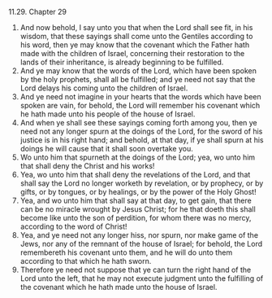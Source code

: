11.29. Chapter 29
1. And now behold, I say unto you that when the Lord shall see fit, in his wisdom, that these sayings shall come unto the Gentiles according to his word, then ye may know that the covenant which the Father hath made with the children of Israel, concerning their restoration to the lands of their inheritance, is already beginning to be fulfilled.
2. And ye may know that the words of the Lord, which have been spoken by the holy prophets, shall all be fulfilled; and ye need not say that the Lord delays his coming unto the children of Israel.
3. And ye need not imagine in your hearts that the words which have been spoken are vain, for behold, the Lord will remember his covenant which he hath made unto his people of the house of Israel.
4. And when ye shall see these sayings coming forth among you, then ye need not any longer spurn at the doings of the Lord, for the sword of his justice is in his right hand; and behold, at that day, if ye shall spurn at his doings he will cause that it shall soon overtake you.
5. Wo unto him that spurneth at the doings of the Lord; yea, wo unto him that shall deny the Christ and his works!
6. Yea, wo unto him that shall deny the revelations of the Lord, and that shall say the Lord no longer worketh by revelation, or by prophecy, or by gifts, or by tongues, or by healings, or by the power of the Holy Ghost!
7. Yea, and wo unto him that shall say at that day, to get gain, that there can be no miracle wrought by Jesus Christ; for he that doeth this shall become like unto the son of perdition, for whom there was no mercy, according to the word of Christ!
8. Yea, and ye need not any longer hiss, nor spurn, nor make game of the Jews, nor any of the remnant of the house of Israel; for behold, the Lord remembereth his covenant unto them, and he will do unto them according to that which he hath sworn.
9. Therefore ye need not suppose that ye can turn the right hand of the Lord unto the left, that he may not execute judgment unto the fulfilling of the covenant which he hath made unto the house of Israel.

